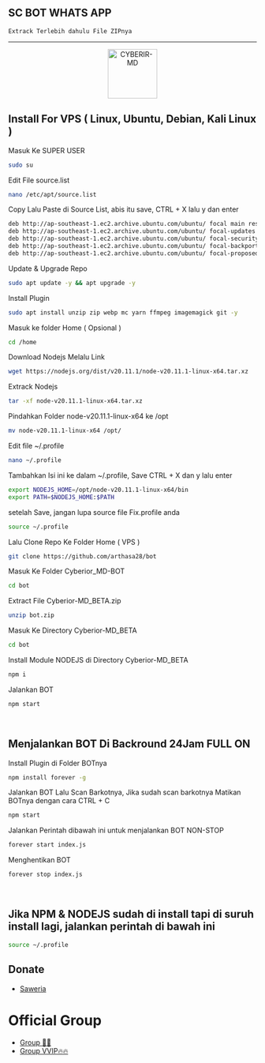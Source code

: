 ## SC BOT WHATS APP

 	Extrack Terlebih dahulu File ZIPnya
-----------------------------------------------------

<p align="center">
<img src="https://github.com/zeeoneofficial/Haruka-Md/blob/v1/media/Haruka.jpg" alt="CYBERIR-MD" width="100"/>


## Install For VPS ( Linux, Ubuntu, Debian, Kali Linux )

Masuk Ke SUPER USER
```bash
sudo su
```
Edit File source.list
```bash
nano /etc/apt/source.list
```
Copy Lalu Paste di Source List, abis itu save, CTRL + X lalu y dan enter
```bash
deb http://ap-southeast-1.ec2.archive.ubuntu.com/ubuntu/ focal main restricted universe multiverse
deb http://ap-southeast-1.ec2.archive.ubuntu.com/ubuntu/ focal-updates main restricted universe multiverse
deb http://ap-southeast-1.ec2.archive.ubuntu.com/ubuntu/ focal-security main restricted universe multiverse
deb http://ap-southeast-1.ec2.archive.ubuntu.com/ubuntu/ focal-backports main restricted universe multiverse
deb http://ap-southeast-1.ec2.archive.ubuntu.com/ubuntu/ focal-proposed main restricted universe multiverse
```
Update & Upgrade Repo
```bash
sudo apt update -y && apt upgrade -y
```
Install Plugin
```bash
sudo apt install unzip zip webp mc yarn ffmpeg imagemagick git -y
```
Masuk ke folder Home ( Opsional )
```bash
cd /home
```
Download Nodejs Melalu Link
```bash
wget https://nodejs.org/dist/v20.11.1/node-v20.11.1-linux-x64.tar.xz
```
Extrack Nodejs
```bash
tar -xf node-v20.11.1-linux-x64.tar.xz
```
Pindahkan Folder node-v20.11.1-linux-x64 ke /opt
```bash
mv node-v20.11.1-linux-x64 /opt/
```
Edit file ~/.profile
```bash
nano ~/.profile
```
Tambahkan Isi ini ke dalam ~/.profile, Save CTRL + X dan y lalu enter
```bash
export NODEJS_HOME=/opt/node-v20.11.1-linux-x64/bin
export PATH=$NODEJS_HOME:$PATH
```
setelah Save, jangan lupa source file Fix.profile anda
```bash
source ~/.profile
```
Lalu Clone Repo Ke Folder Home ( VPS )
```bash
git clone https://github.com/arthasa28/bot
```
Masuk Ke Folder Cyberior_MD-BOT 
```bash
cd bot
```
Extract File Cyberior-MD_BETA.zip
```bash
unzip bot.zip
```
Masuk Ke Directory Cyberior-MD_BETA
```bash
cd bot
```
Install Module NODEJS di Directory Cyberior-MD_BETA
```bash
npm i
```
Jalankan BOT
```bash
npm start
```
</br>

## Menjalankan BOT Di Backround 24Jam FULL ON
Install Plugin di Folder BOTnya
```bash
npm install forever -g
```
Jalankan BOT Lalu Scan Barkotnya, Jika sudah scan barkotnya Matikan BOTnya dengan cara CTRL + C
```bash
npm start
```
Jalankan Perintah dibawah ini untuk menjalankan BOT NON-STOP
```bash
forever start index.js
```
Menghentikan BOT 
```bash
forever stop index.js
```

</br>

## Jika NPM & NODEJS sudah di install tapi di suruh install lagi, jalankan perintah di bawah ini
```bash
source ~/.profile
```



## Donate
- [Saweria](https://saweria.co/arthasyarif)


# Official Group
- [Group 🤑🤑](https://chat.whatsapp.com/HFz5GTte4Hv93xxZwAGds2)
- [Group VVIP🔥🔥](https://sfl.gl/Sx6YeqKgE2fp)

